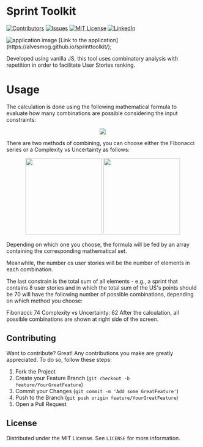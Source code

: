 # Sprint Toolkit

[![Contributors][contributors-shield]][contributors-url]
[![Issues][issues-shield]][issues-url]
[![MIT License][license-shield]][license-url]
[![LinkedIn][linkedin-shield]][linkedin-url]

<img src="https://alvesmog.netlify.app/images/uploads/sprinttookit.gif" alt="application image" title="Application GIF">
[Link to the application](https://alvesmog.github.io/sprinttoolkit/);

Developed using vanilla JS, this tool uses combinatory analysis with repetition in order to facilitate User Stories ranking.


# Usage

The calculation is done using the following mathematical formula to evaluate how many combinations are possible considering the input constraints:

<div style="text-align:center"><img src="https://alvesmog.netlify.app/images/uploads/sprinttoolkit-equation.png" /></div>

There are two methods of combining, you can choose either the Fibonacci series or a Complexity vs Uncertainty as follows:

<div style="text-align:center">
  <img src="https://alvesmog.netlify.app/images/uploads/fibonacci-series.png" height="200" width="auto"/>
  <img src="https://alvesmog.netlify.app/images/uploads/complexity-uncertainty.png" height="200" width="auto"/>
</div>

Depending on which one you choose, the formula will be fed by an array containing the corresponding mathematical set.

Meanwhile, the number os user stories will be the number of elements in each combination.

The last constrain is the total sum of all elements - e.g., a sprint that contains 8 user stories and in which the total sum of the US's points should be 70 will have the following number of possible combinations, depending on which method you choose:

Fibonacci: 74
Complexity vs Uncertainty: 62
After the calculation, all possible combinations are shown at right side of the screen.

## Contributing

Want to contribute? Great! Any contributions you make are greatly appreciated. To do so, follow these steps:

1. Fork the Project
2. Create your Feature Branch (`git checkout -b feature/YourGreatFeature`)
3. Commit your Changes (`git commit -m 'Add some GreatFeature'`)
4. Push to the Branch (`git push origin feature/YourGreatFeature`)
5. Open a Pull Request

License
----
Distributed under the MIT License. See `LICENSE` for more information.

<!-- MARKDOWN LINKS & IMAGES -->
<!-- https://www.markdownguide.org/basic-syntax/#reference-style-links -->
[contributors-shield]: https://img.shields.io/github/contributors/alvesmog/sprinttoolkit.svg?style=flat-square
[contributors-url]: https://github.com/alvesmog/sprinttoolkit/graphs/contributors
[issues-shield]: https://img.shields.io/github/issues/alvesmog/sprinttoolkit.svg?style=flat-square
[issues-url]: https://github.com/alvesmog/sprinttoolkit/issues
[license-shield]: https://img.shields.io/github/license/alvesmog/sprinttoolkit.svg?style=flat-square
[license-url]: https://github.com/alvesmog/sprinttoolkit/blob/master/LICENSE
[linkedin-shield]: https://img.shields.io/badge/-LinkedIn-black.svg?style=flat-square&logo=linkedin&colorB=555
[linkedin-url]: https://www.linkedin.com/in/guilherme-augusto-alves-1057b5b1/
